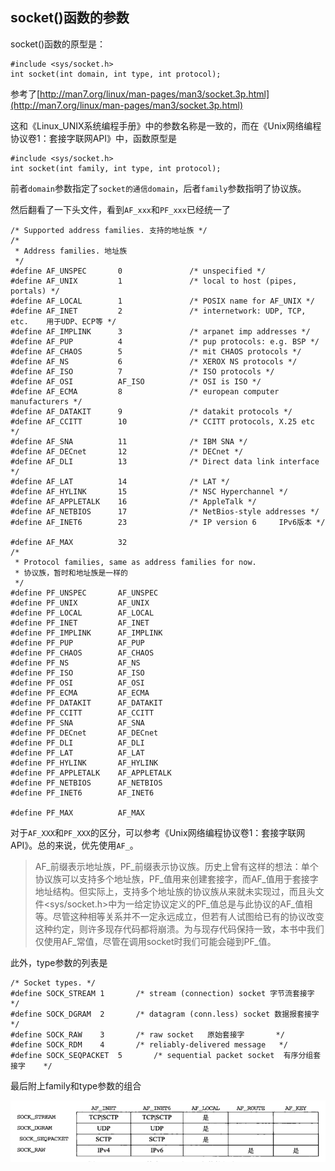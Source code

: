 ## socket()函数的参数

socket()函数的原型是：

```
#include <sys/socket.h>
int socket(int domain, int type, int protocol);
```

参考了[http://man7.org/linux/man-pages/man3/socket.3p.html](http://man7.org/linux/man-pages/man3/socket.3p.html)

这和《Linux_UNIX系统编程手册》中的参数名称是一致的，而在《Unix网络编程协议卷1：套接字联网API》中，函数原型是

```
#include <sys/socket.h>
int socket(int family, int type, int protocol);
```

前者`domain`参数指定了`socket的通信domain`，后者`family`参数指明了协议族。

然后翻看了一下头文件，看到`AF_xxx`和`PF_xxx`已经统一了

```
/* Supported address families. 支持的地址族 */
/*
 * Address families. 地址族
 */
#define AF_UNSPEC       0               /* unspecified */
#define AF_UNIX         1               /* local to host (pipes, portals) */
#define AF_LOCAL        1               /* POSIX name for AF_UNIX */
#define AF_INET         2               /* internetwork: UDP, TCP, etc.    用于UDP、ECP等 */
#define AF_IMPLINK      3               /* arpanet imp addresses */
#define AF_PUP          4               /* pup protocols: e.g. BSP */
#define AF_CHAOS        5               /* mit CHAOS protocols */
#define AF_NS           6               /* XEROX NS protocols */
#define AF_ISO          7               /* ISO protocols */
#define AF_OSI          AF_ISO          /* OSI is ISO */
#define AF_ECMA         8               /* european computer manufacturers */
#define AF_DATAKIT      9               /* datakit protocols */
#define AF_CCITT        10              /* CCITT protocols, X.25 etc */
#define AF_SNA          11              /* IBM SNA */
#define AF_DECnet       12              /* DECnet */
#define AF_DLI          13              /* Direct data link interface */
#define AF_LAT          14              /* LAT */
#define AF_HYLINK       15              /* NSC Hyperchannel */
#define AF_APPLETALK    16              /* AppleTalk */
#define AF_NETBIOS      17              /* NetBios-style addresses */
#define AF_INET6        23              /* IP version 6     IPv6版本 */

#define AF_MAX          32
/*
 * Protocol families, same as address families for now.
 * 协议族，暂时和地址族是一样的
 */
#define PF_UNSPEC       AF_UNSPEC
#define PF_UNIX         AF_UNIX
#define PF_LOCAL        AF_LOCAL
#define PF_INET         AF_INET
#define PF_IMPLINK      AF_IMPLINK
#define PF_PUP          AF_PUP
#define PF_CHAOS        AF_CHAOS
#define PF_NS           AF_NS
#define PF_ISO          AF_ISO
#define PF_OSI          AF_OSI
#define PF_ECMA         AF_ECMA
#define PF_DATAKIT      AF_DATAKIT
#define PF_CCITT        AF_CCITT
#define PF_SNA          AF_SNA
#define PF_DECnet       AF_DECnet
#define PF_DLI          AF_DLI
#define PF_LAT          AF_LAT
#define PF_HYLINK       AF_HYLINK
#define PF_APPLETALK    AF_APPLETALK
#define PF_NETBIOS      AF_NETBIOS
#define PF_INET6        AF_INET6

#define PF_MAX          AF_MAX
```

对于`AF_XXX`和`PF_XXX`的区分，可以参考《Unix网络编程协议卷1：套接字联网API》。总的来说，优先使用`AF_`。

> AF\_前缀表示地址族，PF\_前缀表示协议族。历史上曾有这样的想法：单个协议族可以支持多个地址族，PF\_值用来创建套接字，而AF\_值用于套接字地址结构。但实际上，支持多个地址族的协议族从来就未实现过，而且头文件<sys/socket.h>中为一给定协议定义的PF\_值总是与此协议的AF\_值相等。尽管这种相等关系并不一定永远成立，但若有人试图给已有的协议改变这种约定，则许多现存代码都将崩溃。为与现存代码保持一致，本书中我们仅使用AF\_常值，尽管在调用socket时我们可能会碰到PF\_值。

此外，type参数的列表是

```
/* Socket types. */
#define SOCK_STREAM	1		/* stream (connection) socket 字节流套接字	*/
#define SOCK_DGRAM	2		/* datagram (conn.less) socket 数据报套接字	*/
#define SOCK_RAW	3		/* raw socket	原始套接字		*/
#define SOCK_RDM	4		/* reliably-delivered message	*/
#define SOCK_SEQPACKET	5		/* sequential packet socket  有序分组套接字	*/
```

最后附上family和type参数的组合

![](../images/source-code-002.png)
